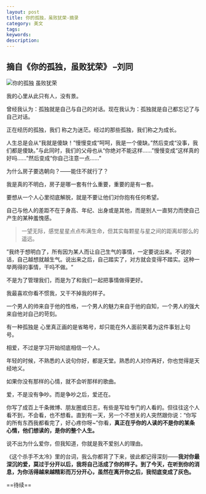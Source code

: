 ```yaml
---
layout: post
title: 你的孤独，虽败犹荣-摘录
category: 美文
tags: 
keywords:
description:
---
```

## 摘自《你的孤独，虽败犹荣》  –刘同

![你的孤独 虽败犹荣](/public/img/nidegudu.jpg)

我的心里从此只有人，没有景。

曾经我认为：孤独就是自己与自己的对话。现在我认为：孤独就是自己都忘记了与自己对话。

正在经历的孤独，我们 称之为迷茫。经过的那些孤独，我们称之为成长。

人生总是会从“我就是傻缺！”慢慢变成“呵呵，我是一个傻缺。”然后变成“没事，我们都是傻缺。”与此同时，我们的父母也从“你绝对不能这样……”慢慢变成“这样真的好吗……”然后变成“你自己注意一点……”

为什么房子要选朝向？——能住不就行了？

我是真的不明白，房子是哪一套有什么重要，重要的是有一套。

要想从一个人心里彻底解脱，就是不要让他们对你抱有任何希望。

自己与他人的差距不在于身高、年纪、出身或是其他，而是别人一直努力而使自己产生的某种羞愧感。

>一望无际，感觉星星点点布满生命，但其实每颗星与星之间的距离却那么的遥远。

”我终于想明白了，所有因为某人而让自己生气的事情，一定要说出来。不说的话，自己越想就越生气。说出来之后，自己踏实了，对方就会变得不踏实。这种一举两得的事情，干吗不做。“

不是为了管理我们，而是为了和我们一起把事情做得更好。

我最喜欢你看不惯我，又干不掉我的样子。

一个男人的帅来自于他的性格，一个男人的魅力来自于他的自知，一个男人的强大来自他对自己的苛刻。

有一种孤独是 心里真正画的是省略号，却只能在外人面前笑着为这件事划上句号。

相爱，不过是学习开始彻底相信一个人。

年轻的时候，不熟悉的人说句你好，都是天堂。熟悉的人对你再好，你也觉得是天经地义。

如果你没有那样的心情，就不会听那样的歌曲。

爱，不是没有争吵。而是争吵之后，爱还在。

你写了成百上千条微博、朋友圈或日志，有些是写给专门的人看的。但往往这个人看不到，不会看，也不想看。直到有一天，另一个不想关的人突然跟你说：“你写的所有东西我都看完了，好心疼你呀~”你看，**真正在乎你的人读的不是你的某条心情，他们想读的，是你的整个人生。**

说不出为什么爱你，但我知道，你就是我不爱别人的理由。

《这个杀手不太冷》里的台词，我么你都背了下来，彼此都记得深刻——**我对你最深沉的爱，莫过于分开以后，我将自己活成了你的样子。到了今天，在听到你的消息，为你活得越来越精彩而万分开心，虽然在离开你之后，我彻底变成了灰色。**

==待续==

